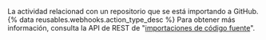 La actividad relacionad con un repositorio que se está importando a GitHub. {% data reusables.webhooks.action_type_desc %} Para obtener más información, consulta la API de REST de "[importaciones de código fuente](/rest/reference/migrations#source-imports)".
